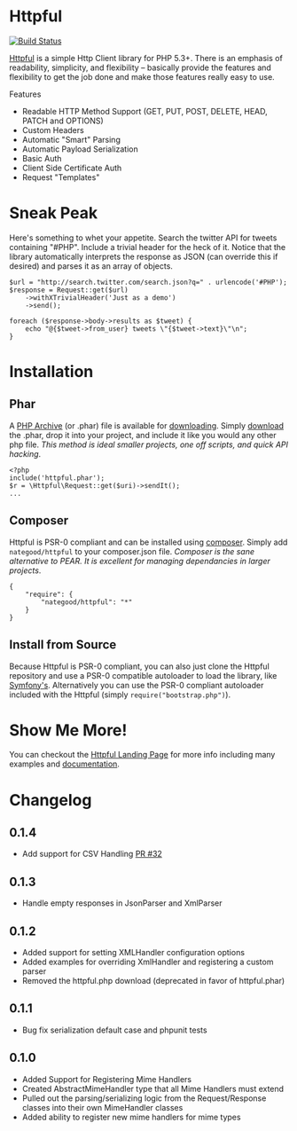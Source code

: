 # Httpful

[![Build Status](https://secure.travis-ci.org/nategood/httpful.png?branch=master)](http://travis-ci.org/nategood/httpful)

[Httpful](http://phphttpclient.com) is a simple Http Client library for PHP 5.3+.  There is an emphasis of readability, simplicity, and flexibility – basically provide the features and flexibility to get the job done and make those features really easy to use.

Features

 - Readable HTTP Method Support (GET, PUT, POST, DELETE, HEAD, PATCH and OPTIONS)
 - Custom Headers
 - Automatic "Smart" Parsing
 - Automatic Payload Serialization
 - Basic Auth
 - Client Side Certificate Auth
 - Request "Templates"

# Sneak Peak

Here's something to whet your appetite.  Search the twitter API for tweets containing "#PHP".  Include a trivial header for the heck of it.  Notice that the library automatically interprets the response as JSON (can override this if desired) and parses it as an array of objects.

    $url = "http://search.twitter.com/search.json?q=" . urlencode('#PHP');
    $response = Request::get($url)
        ->withXTrivialHeader('Just as a demo')
        ->send();

    foreach ($response->body->results as $tweet) {
        echo "@{$tweet->from_user} tweets \"{$tweet->text}\"\n";
    }

# Installation

## Phar

A [PHP Archive](http://php.net/manual/en/book.phar.php) (or .phar) file is available for [downloading](https://github.com/downloads/nategood/httpful/httpful.phar).  Simply [download](https://github.com/downloads/nategood/httpful/httpful.phar) the .phar, drop it into your project, and include it like you would any other php file.  _This method is ideal smaller projects, one off scripts, and quick API hacking_.

    <?php
    include('httpful.phar');
    $r = \Httpful\Request::get($uri)->sendIt();
    ...

## Composer

Httpful is PSR-0 compliant and can be installed using [composer](http://getcomposer.org/).  Simply add `nategood/httpful` to your composer.json file.  _Composer is the sane alternative to PEAR.  It is excellent for managing dependancies in larger projects_.

    {
        "require": {
            "nategood/httpful": "*"
        }
    }

## Install from Source

Because Httpful is PSR-0 compliant, you can also just clone the Httpful repository and use a PSR-0 compatible autoloader to load the library, like [Symfony's](http://symfony.com/doc/current/components/class_loader.html). Alternatively you can use the PSR-0 compliant autoloader included with the Httpful (simply `require("bootstrap.php")`).

# Show Me More!

You can checkout the [Httpful Landing Page](http://phphttpclient.com) for more info including many examples and  [documentation](http:://phphttpclient.com/docs).

# Changelog

## 0.1.4

 - Add support for CSV Handling [PR #32](https://github.com/nategood/httpful/pull/32)

## 0.1.3

 - Handle empty responses in JsonParser and XmlParser

## 0.1.2

 - Added support for setting XMLHandler configuration options
 - Added examples for overriding XmlHandler and registering a custom parser
 - Removed the httpful.php download (deprecated in favor of httpful.phar)

## 0.1.1

 - Bug fix serialization default case and phpunit tests

## 0.1.0

 - Added Support for Registering Mime Handlers
  - Created AbstractMimeHandler type that all Mime Handlers must extend
  - Pulled out the parsing/serializing logic from the Request/Response classes into their own MimeHandler classes
  - Added ability to register new mime handlers for mime types